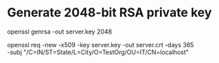 # Generate 2048-bit RSA private key
openssl genrsa -out server.key 2048


openssl req -new -x509 -key server.key -out server.crt -days 365 \
  -subj "/C=IN/ST=State/L=City/O=TestOrg/OU=IT/CN=localhost"
